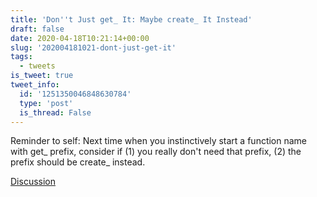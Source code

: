 ```yaml
---
title: 'Don''t Just get_ It: Maybe create_ It Instead'
draft: false
date: 2020-04-18T10:21:14+00:00
slug: '202004181021-dont-just-get-it'
tags:
  - tweets
is_tweet: true
tweet_info:
  id: '1251350046848630784'
  type: 'post'
  is_thread: False
---
```




Reminder to self: Next time when you instinctively start a function name with get_ prefix, consider if (1) you really don't need that prefix, (2) the prefix should be create_ instead.

[Discussion](https://x.com/sytelus/status/1251350046848630784)
